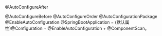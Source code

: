 @AutoConfigureAfter
     
      
      
@AutoConfigureBefore
@AutoConfigureOrder
@AutoConfigurationPackage
@EnableAutoConfiguration
@SpringBootApplication
 = (默认属性)@Configuration + @EnableAutoConfiguration + @ComponentScan。